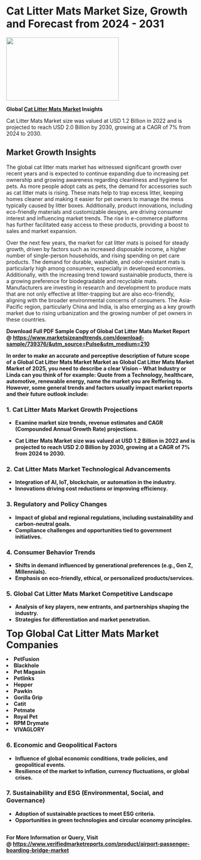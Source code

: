 <H1>Cat Litter Mats Market Size, Growth and Forecast from 2024 - 2031</H1><img class="aligncenter size-medium wp-image-584254" src="https://thirdeyenews.in/wp-content/uploads/2024/09/Global-Market-Research-300x168.jpeg" alt="" width="300" height="168" /><p><strong>Global&nbsp;<a href="https://www.marketsizeandtrends.com/download-sample/739376/&amp;utm_source=Pulse&amp;utm_medium=210">Cat Litter Mats Market</a> Insights</strong></p><p>Cat Litter Mats Market size was valued at USD 1.2 Billion in 2022 and is projected to reach USD 2.0 Billion by 2030, growing at a CAGR of 7% from 2024 to 2030.</p><p><h2>Market Growth Insights</h2> <p>The global cat litter mats market has witnessed significant growth over recent years and is expected to continue expanding due to increasing pet ownership and growing awareness regarding cleanliness and hygiene for pets. As more people adopt cats as pets, the demand for accessories such as cat litter mats is rising. These mats help to trap excess litter, keeping homes cleaner and making it easier for pet owners to manage the mess typically caused by litter boxes. Additionally, product innovations, including eco-friendly materials and customizable designs, are driving consumer interest and influencing market trends. The rise in e-commerce platforms has further facilitated easy access to these products, providing a boost to sales and market expansion.</p> <p><strong></strong></p> <p>Over the next few years, the market for cat litter mats is poised for steady growth, driven by factors such as increased disposable income, a higher number of single-person households, and rising spending on pet care products. The demand for durable, washable, and odor-resistant mats is particularly high among consumers, especially in developed economies. Additionally, with the increasing trend toward sustainable products, there is a growing preference for biodegradable and recyclable mats. Manufacturers are investing in research and development to produce mats that are not only effective at litter-trapping but are also eco-friendly, aligning with the broader environmental concerns of consumers. The Asia-Pacific region, particularly China and India, is also emerging as a key growth market due to rising urbanization and the growing number of pet owners in these countries.</p> <p><strong></p><p><span class=""><strong>Download Full PDF Sample Copy of Global Cat Litter Mats Market Report</strong> @ <a href="https://www.marketsizeandtrends.com/download-sample/739376/&amp;utm_source=Pulse&amp;utm_medium=210" target="_blank">https://www.marketsizeandtrends.com/download-sample/739376/&amp;utm_source=Pulse&amp;utm_medium=210</a></span></p><p>In order to make an accurate and perceptive description of future scope of a Global&nbsp;Cat Litter Mats Market Market as Global&nbsp;Cat Litter Mats Market Market of 2025, you need to describe a clear Vision &ndash; What Industry or Linda can you think of for example: Quote from a Technology, healthcare, automotive, renewable energy, name the market you are Reffering to. However, some general trends and factors usually impact market reports and their future outlook include:</p><h3>1.&nbsp;<strong>Cat Litter Mats Market Growth Projections</strong></h3><ul><li>Examine market size trends, revenue estimates and CAGR (Compounded Annual Growth Rate) projections.</li><li><p>Cat Litter Mats Market size was valued at USD 1.2 Billion in 2022 and is projected to reach USD 2.0 Billion by 2030, growing at a CAGR of 7% from 2024 to 2030.</p></li></ul><h3>2.&nbsp;<strong>Cat Litter Mats Market Technological Advancements</strong></h3><ul><li>Integration of AI, IoT, blockchain, or automation in the industry.</li><li>Innovations driving cost reductions or improving efficiency.</li></ul><h3>3.&nbsp;<strong>Regulatory and Policy Changes</strong></h3><ul><li>Impact of global and regional regulations, including sustainability and carbon-neutral goals.</li><li>Compliance challenges and opportunities tied to government initiatives.</li></ul><h3>4.&nbsp;<strong>Consumer Behavior Trends</strong></h3><ul><li>Shifts in demand influenced by generational preferences (e.g., Gen Z, Millennials).</li><li>Emphasis on eco-friendly, ethical, or personalized products/services.</li></ul><h3>5.&nbsp;<strong>Global Cat Litter Mats Market Competitive Landscape</strong></h3><ul><li>Analysis of key players, new entrants, and partnerships shaping the industry.</li><li>Strategies for differentiation and market penetration.</li></ul><p data-pm-slice="1 1 []"><span style="color: inherit; font-family: inherit; font-size: 25px;">Top Global Cat Litter Mats Market Companies</span></p><div class="" data-test-id=""><p><li>PetFusion</li><li> Blackhole</li><li> Pet Magasin</li><li> Petlinks</li><li> Hepper</li><li> Pawkin</li><li> Gorilla Grip</li><li> Catit</li><li> Petmate</li><li> Royal Pet</li><li> RPM Drymate</li><li> VIVAGLORY</li></p></div><h3>6.&nbsp;<strong>Economic and Geopolitical Factors</strong></h3><ul><li>Influence of global economic conditions, trade policies, and geopolitical events.</li><li>Resilience of the market to inflation, currency fluctuations, or global crises.</li></ul><h3>7.&nbsp;<strong>Sustainability and ESG (Environmental, Social, and Governance)</strong></h3><ul><li>Adoption of sustainable practices to meet ESG criteria.</li><li>Opportunities in green technologies and circular economy principles.</li></ul><h2><strong style="font-size: 14px;">For More Information or Query, Visit @&nbsp;</strong><a style="background-color: #ffffff; font-size: 14px;" href="https://www.marketsizeandtrends.com/report/cat-litter-mats-market/" target="_blank">https://www.verifiedmarketreports.com/product/airport-passenger-boarding-bridge-market</a></h2>
